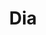 ---
title: "Dia"
url: /ciudad-autonoma-de-buenos-aires/dia-avenida-federico-lacroze/
shop: Supermarkt
---